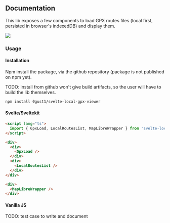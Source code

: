 ## Documentation

This lib exposes a few components to load GPX routes files (local first, persisted in browser's indexedDB) and display them.

<img src="dataflow.excalidraw.svg">

### Usage

#### Installation

Npm install the package, via the github repository (package is not published on npm yet).

TODO: install from github won't give build artifacts, so the user will have to build the lib themselves.

```bash
npm install 0gust1/svelte-local-gpx-viewer
```

#### Svelte/Sveltekit

```html
<script lang="ts">
  import { GpxLoad, LocalRoutesList, MapLibreWrapper } from 'svelte-local-gpx-viewer';
</script>

<div>
  <div>
    <GpxLoad />
  </div>
  <div>
    <LocalRoutesList />
  </div>
</div>

<div>
  <MapLibreWrapper />
</div>
```

#### Vanilla JS

TODO: test case to write and document

